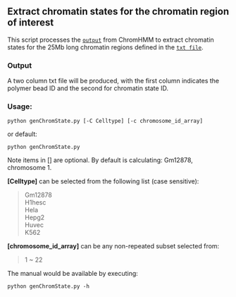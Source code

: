 ## Extract chromatin states for the chromatin region of interest

This script processes the [`output`](../../../../processEpigenomicsData/chromatinStates/OUTPUTSAMPLE_5kb_6celltype_15states/) from ChromHMM to extract chromatin states for the 25Mb long chromatin regions defined in the [`txt file`](../../../../src/chr_region.txt).  

### Output

A two column txt file will be produced, with the first column indicates the polymer bead ID and the second for chromatin state ID. 

### Usage:

```
python genChromState.py [-C Celltype] [-c chromosome_id_array]
```
or default:
```
python genChromState.py
```
Note items in [] are optional. By default is calculating: Gm12878, chromosome 1.

**[Celltype]** can be selected from the following list (case sensitive):
>Gm12878  
>H1hesc  
>Hela  
>Hepg2  
>Huvec  
>K562

**[chromosome_id_array]** can be any non-repeated subset selected from:
>1 ~ 22

The manual would be available by executing:
```
python genChromState.py -h
```
